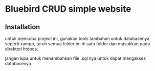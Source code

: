 
# Bluebird CRUD simple website


## Installation

untuk mencoba project ini, gunakan tools tambahan untuk databasenya seperti xampp, taruh semua folder ini di satu folder dan masukkan pada direktori htdocs.

jangan lupa untuk menambahkan file .sql nya untuk dapat mengakses databasenya
    
